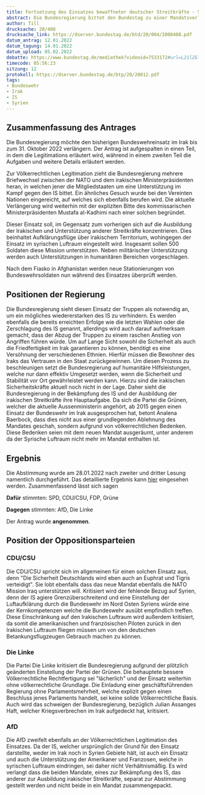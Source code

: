 ```yaml
---
title: Fortsetzung des Einsatzes bewaffneter deutscher Streitkräfte - Stabilisierung sichern, Wiedererstarken des IS verhindern, Versöhnung in Irak fördern
abstract: Die Bundesregierung bittet den Bundestag zu einer Mandatsverlängerung der Bundeswehr Mission im Irak. Hierbei soll der Mandatsrahmen zu einer auf Unterstützung orientierten Mission abgeändert werden.
author: Till
drucksache: 20/408
drucksache_link: https://dserver.bundestag.de/btd/20/004/2000408.pdf
datum_antrag: 12.01.2022
datum_tagung: 14.01.2022
datum_upload: 05.02.2022
debatte: https://www.bundestag.de/mediathek?videoid=7533172#url=L21lZGlhdGhla292ZXJsYXk/dmlkZW9pZD03NTMzMTcy&mod=mediathek
timecode: 05:56:23
sitzung: 12
protokoll: https://dserver.bundestag.de/btp/20/20012.pdf
tags:
- Bundeswehr
- Irak
- IS
- Syrien
---
```


## Zusammenfassung des Antrages

Die Bundesregierung möchte den bisherigen Bundeswehreinsatz im Irak bis zum 31. Oktober 2022 verlängern.
Der Antrag ist aufgespalten in einen Teil, in dem die Legitimations erläutert wird, während in einem zweiten Teil die Aufgaben und weitere Details erläutert werden.

Zur Völkerrechtlichen Legitimation zieht die Bundesregierung mehrere Briefwechsel zwischen der NATO und dem irakischen Ministerpräsidenten heran, in welchen jener die Mitgliedstaaten um eine Unterstützung im Kampf gegen den IS bittet.
Ein ähnliches Gesuch wurde bei den Vereinten Nationen eingereicht, auf welches sich ebenfalls berufen wird.
Die aktuelle Verlängerung wird weiterhin mit der expliziten Bitte des kommissarischen Ministerpräsidenten Mustafa al-Kadhimi nach einer solchen begründet.

Dieser Einsatz soll, im Gegensatz zum vorherigen sich auf die Ausbildung der Irakischen und Unterstützung anderer Streitkräfte konzentrieren. Dies beinhaltet Aufklärungsflüge über irakischem Territorium, wohingegen der Einsatz im syrischen Luftraum eingestellt wird.
Insgesamt sollen 500 Soldaten diese Mission unterstützen.
Neben militärischer Unterstützung werden auch Unterstützungen in humanitären Bereichen vorgeschlagen.

Nach dem Fiasko in Afghanistan werden neue Stationierungen von Bundeswehrsoldaten nun während des Einsatzes überprüft werden.

## Positionen der Regierung

Die Bundesregierung sieht diesen Einsatz der Truppen als notwendig an, um ein mögliches wiedererstarken des IS zu verhindern. Es werden ebenfalls die bereits erreichten Erfolge wie die letzten Wahlen oder die Zerschlagung des IS genannt, allerdings wird auch darauf aufmerksam gemacht, dass der Abzug der Truppen zu einem raschen Anstieg von Angriffen führen würde.
Um auf Lange Sicht sowohl die Sicherheit als auch die Friedfertigkeit im Irak garantieren zu können, benötigt es eine Versöhnung der verschiedenen Ethnien. Hierfür müssen die Bewohner des Iraks das Vertrauen in den Staat zurückgewinnen.
Um diesen Prozess zu beschleunigen setzt die Bundesregierung auf humanitäre Hilfsleistungen, welche nur dann effektiv Umgesetzt werden, wenn die Sicherheit und Stabilität vor Ort gewährleistet werden kann.
Hierzu sind die irakischen Sicherheitskräfte aktuell noch nicht in der Lage.
Daher sieht die Bundesregierung in der Bekämpfung des IS und der Ausbildung der irakischen Streitkräfte ihre Hauptaufgabe.
Da sich die Partei die Grünen, welcher die aktuelle Aussenministerin angehört, ab 2015 gegen einen Einsatz der Bundeswehr im Irak ausgesprochen hat, betont Analena Baerbock, dass dies nicht aus einer grundlegenden Ablehnung des Mandates geschah, sondern aufgrund von völkerrechtlichen Bedenken.
Diese Bedenken seien mit dem neuen Mandat ausgeräumt, unter anderem da der Syrische Luftraum nicht mehr im Mandat enthalten ist.


## Ergebnis

Die Abstimmung wurde am 28.01.2022 nach zweiter und dritter Lesung namentlich durchgeführt.
Das detaillierte Ergebnis kann [hier](https://www.bundestag.de/parlament/plenum/abstimmung/abstimmung?id=762) eingesehen werden.
Zusammenfassend lässt sich sagen

__Dafür__ stimmten: SPD, CDU/CSU, FDP, Grüne

__Dagegen__ stimmten: AfD, Die Linke

Der Antrag wurde __angenommen__.


## Position der Oppositionsparteien

### CDU/CSU

Die CDU/CSU spricht sich im allgemeinen für einen solchen Einsatz aus, denn "Die Sicherheit Deutschlands wird eben auch an Euphrat und Tigris verteidigt". Sie lobt ebenfalls dass das neue Mandat ebenfalls die NATO Mission Iraq unterstützen will.
Kritisiert wird der fehlende Bezug auf Syrien, denn der IS agiere Grenzüberschreitend und eine Einstellung der Luftaufklärung durch die Bundeswehr im Nord Osten Syriens würde eine der Kernkompetenzen welche die Bundeswehr ausübt empfindlich treffen.
Diese Einschränkung auf den Irakischen Luftraum wird außerdem kritisiert, da somit die amerikanischen und französischen Piloten zurück in den Irakischen Luftraum fliegen müssen um von den deutschen Betankungsflugzeugen Gebrauch machen zu können.

### Die Linke

Die Partei Die Linke kritisiert die Bundesregierung aufgrund der plötzlich geänderten Einstellung der Partei der Grünen.
Die behauptete bessere Völkerrechtliche Rechtfertigung sei "lächerlich" und der Einsatz weiterhin ohne völkerrechtliche Grundlage.
Die Einladung einer geschäftsführenden Regierung ohne Parlamentsmehrheit, welche explizit gegen einen Beschluss jenes Parlaments handelt, sei keine solide Völkerrechtliche Basis.
Auch wird das schweigen der Bundesregierung, bezüglich Julian Assanges Haft, welcher Kriegsverbrechen im Irak aufgedeckt hat, kritisiert.

### AfD

Die AfD zweifelt ebenfalls an der Völkerrechtlichen Legitimation des Einsatzes. Da der IS, welcher ursprünglich der Grund für den Einsatz darstellte, weder im Irak noch in Syrien Gebiete hält, ist auch ein Einsatz und auch die Unterstützung der Amerikaner und Franzosen, welche in syrischen Luftraum eindringen, sei daher nicht Verhältnismäßig.
Es wird verlangt dass die beiden Mandate, eines zur Bekämpfung des IS, das anderer zur Ausbildung irakischer Streitkräfte, separat zur Abstimmung gestellt werden und nicht beide in ein Mandat zusammengepackt.
